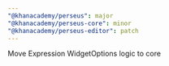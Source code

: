 ```yaml
---
"@khanacademy/perseus": major
"@khanacademy/perseus-core": minor
"@khanacademy/perseus-editor": patch
---
```


Move Expression WidgetOptions logic to core
